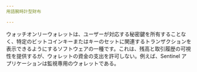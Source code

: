 ```yaml
---
用語腕時計型財布

---
```

ウォッチオンリーウォレットは、ユーザーが対応する秘密鍵を所有することなく、特定のビットコインキーまたはキーのセットに関連するトランザクションを表示できるようにするソフトウェアの一種です。これは、残高と取引履歴の可視性を提供するが、ウォレットの資金の支出を許可しない。例えば、Sentinel アプリケーションは監視専用のウォレットである。
